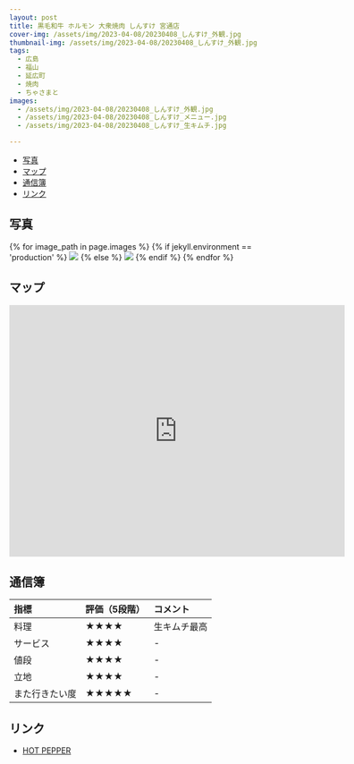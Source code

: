 ```yaml
---
layout: post
title: 黒毛和牛 ホルモン 大衆焼肉 しんすけ 宮通店
cover-img: /assets/img/2023-04-08/20230408_しんすけ_外観.jpg
thumbnail-img: /assets/img/2023-04-08/20230408_しんすけ_外観.jpg
tags:
  - 広島
  - 福山
  - 延広町
  - 焼肉
  - ちゃさまと
images:
  - /assets/img/2023-04-08/20230408_しんすけ_外観.jpg
  - /assets/img/2023-04-08/20230408_しんすけ_メニュー.jpg
  - /assets/img/2023-04-08/20230408_しんすけ_生キムチ.jpg

---
```


<!-- TOC -->

- [写真](#写真)
- [マップ](#マップ)
- [通信簿](#通信簿)
- [リンク](#リンク)

<!-- /TOC -->


## 写真

{% for image_path in page.images %}
{% if jekyll.environment == 'production' %}
<img src="https://raw.githubusercontent.com/taira1117/fukuyama_izakaya/master/{{ image_path }}">
{% else %}
<img src="{{ image_path }}">
{% endif %}
{% endfor %}

## マップ

<iframe src="https://www.google.com/maps/embed?pb=!1m18!1m12!1m3!1d3288.62263056192!2d133.3629218771663!3d34.48709627299623!2m3!1f0!2f0!3f0!3m2!1i1024!2i768!4f13.1!3m3!1m2!1s0x355111b4c849a815%3A0x6d27102460f187d1!2z6buS5q-b5ZKM54mb44Ob44Or44Oi44Oz5aSn6KGG54S86IKJ44GX44KT44GZ44GR!5e0!3m2!1sja!2sjp!4v1682257710370!5m2!1sja!2sjp" width="600" height="450" style="border:0;" allowfullscreen="" loading="lazy" referrerpolicy="no-referrer-when-downgrade"></iframe>

## 通信簿

| 指標 | 評価（5段階） | コメント |
| :------ |:--- | :--- |
| 料理 | ★★★★ | 生キムチ最高 |
| サービス | ★★★★ | - |
| 値段 | ★★★★ | - |
| 立地 | ★★★★ | - |
| また行きたい度 | ★★★★★ | - |

## リンク

- [HOT PEPPER](https://www.hotpepper.jp/strJ003498454/)
